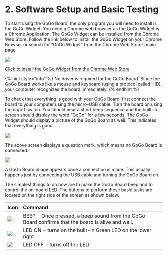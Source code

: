 # 2. Software Setup and Basic Testing

To start using the GoGo Board, the only program you will need to install is the GoGo Widget. You need a Chrome web browser as the GoGo Widget is a Chrome Application. The GoGo Widget can be installed from the Chrome Web Store. Follow the link below to install the GoGo Widget on your Chrome Browser or search for “GoGo Widget” from the Chrome Web Store’s main page.

[![](https://lh3.googleusercontent.com/9eEJ90mosH6R_LXYh5jNVyqh1zzyiXkOmM6vEeovnTOP3Sw_kamFYiTNHibqkgXh3TkXDJKNItBtAMaDQtwGLexWuKLugEoknBKnAXeizbu-lswaQIOCINkPNd-jAggg5AKpeQFH)](https://chrome.google.com/webstore/detail/gogo-widget/onipnjeomppihdnpnhkffennhafpbkcg)

[Click to install the GoGo Widget from the Chrome Web Store](https://chrome.google.com/webstore/detail/gogo-widget/onipnjeomppihdnpnhkffennhafpbkcg)

{% hint style="info" %}
No driver is required for the GoGo Board. Since the GoGo Board works like a mouse and keyboard \(using a protocol called HID\), your computer recognizes the board immediately.
{% endhint %}

To check that everything is good with your GoGo Board, first connect the board to your computer using the micro-USB cable. Turn the board on using the on/off switch. You should hear a short beep sequence and the built-in screen should display the word “GoGo” for a few seconds. The GoGo Widget should display a picture of the GoGo Board as well. This indicates that everything is good.

![](https://lh5.googleusercontent.com/szzE5WytiguqHDN6-DMTn_SQtPbfIzLblmifgCWWu_0FL_aP38MW6tN9GzZZL84yB5Ls2fH9XsY_7JNy4tg_8vcNiywvZGlOSp64u6d9EPFdKzBzExILVWGpiaDcgj5Q9e7sT51l)

The above screen displays a question mark, which means no GoGo Board is connected.

![](https://lh4.googleusercontent.com/Mxys-VQMLJqW6mBLcSebEakfLMHW002dg4DMhHJZ5xW_sSUbpOYpeFMp2caEWUuWPB6DkIQ-Npwx195sJOk_di0SAMXh6LhkTpureebBtgsZetDWBK6pKgxkWJuz-twfmKaIN6kJ)

A GoGo Board image appears once a connection is made. This usually happens just by connecting the USB cable and turning the GoGo Board on.

The simplest things to do now are to make the GoGo Board beep and to control the on-board LED. The buttons to perform these basic tasks are located on the right side of the screen as shown below.

| Icon | Command |
| :--- | :--- |
| ![](https://lh6.googleusercontent.com/8FmSql-_1P0nCO4_9UsIdHhhRCYYXJWJqCyNW9MDAlf9FP-O_CWxEcXb4jwxR-ZN8D-UYBRt6ctni1hKtgWknTraLmtia2gfR_IH2M1YgGHYS9Q3cMKjs7QfB-87TWTr5reEgzBy) | BEEP - Once pressed, a beep sound from the GoGo Board confirms that the board is alive and well. |
| ![](https://lh6.googleusercontent.com/zx-wsh643kjo_i74GhX90anuzRghTUiG4YliWFlQ4chAad4bb1oTft8o_7f79996N11caKmbwr1hvFZlNN2_1pogzxI0fXDV6iDO9eenUW1soUNuBTDJtLENi_-wc3VrPXnef1mw) | LED ON - turns on the built-in Green LED on the lower right. |
| ![](https://lh6.googleusercontent.com/DfOtLAzvJho0LlYCKXhKqi7t2fcuD4ub9oTqDhQ2Lk5E4Y5ZA5esTOYFV20m1kUhNmyHbsnv10jFdVF219GGJOMMbr4Y-ZuzkvHzBqAFMGQKknZN8Vb4yxWvyilf-flS8UmjTxpq) | LED OFF - turns off the LED. |


